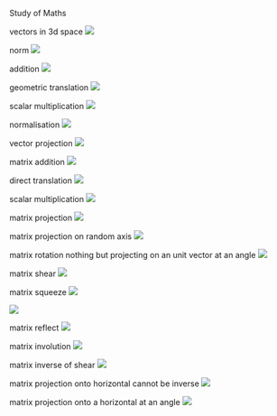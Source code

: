 Study of Maths 

vectors in 3d space
![](3d.png)

norm
![](norm.png)

addition
![](addition.png)

geometric translation
![](translation.png)

scalar multiplication
![](scalarmul.png)

normalisation
![](normalisation.png)

vector projection
![](projection.png)

matrix addition
![](matrix_add.png)

direct translation
![](matrix_translation.png)

scalar multiplication
![](m_scalar_mul.png)

matrix projection
![](m_plot_projection.png)

matrix projection on random axis
![](m_projection_randomaxis.png)

matrix rotation
nothing but projecting on an unit vector at an angle
![](m_rotation.png)

matrix shear
![](shear_square.png)

matrix squeeze
![](squeeze.png)

![](square_squeeze.png)

matrix reflect
![](reflect.png)

matrix involution
![](m_involution.png)

matrix inverse of shear
![](inverse.png)

matrix projection onto horizontal cannot be inverse
![](not_inverse.png)

matrix projection onto a horizontal at an angle
![](project_angled.png)